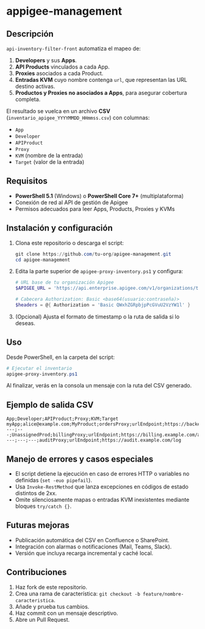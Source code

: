 # appigee-management



## Descripción

`api-inventory-filter-front` automatiza el mapeo de:

1. **Developers** y sus **Apps**.
2. **API Products** vinculados a cada App.
3. **Proxies** asociados a cada Product.
4. **Entradas KVM** cuyo nombre contenga `url`, que representan las URL destino activas.
5. **Productos y Proxies no asociados a Apps**, para asegurar cobertura completa.

El resultado se vuelca en un archivo **CSV** (`inventario_apigee_YYYYMMDD_HHmmss.csv`) con columnas:

- `App`
- `Developer`
- `APIProduct`
- `Proxy`
- `KVM` (nombre de la entrada)
- `Target` (valor de la entrada)

## Requisitos

- **PowerShell 5.1** (Windows) o **PowerShell Core 7+** (multiplataforma)
- Conexión de red al API de gestión de Apigee
- Permisos adecuados para leer Apps, Products, Proxies y KVMs

## Instalación y configuración

1. Clona este repositorio o descarga el script:
   ```powershell
   git clone https://github.com/tu-org/apigee-management.git
   cd apigee-management
   ```
2. Edita la parte superior de `apigee-proxy-inventory.ps1` y configura:
   ```powershell
   # URL base de tu organización Apigee
   $APIGEE_URL = 'https://api.enterprise.apigee.com/v1/organizations/tu-org'

   # Cabecera Authorization: Basic <base64(usuario:contraseña)>
   $headers = @{ Authorization = 'Basic QWxhZGRpbjpPcGVuU2VzYW1l' }
   ```
3. (Opcional) Ajusta el formato de timestamp o la ruta de salida si lo deseas.

## Uso

Desde PowerShell, en la carpeta del script:

```powershell
# Ejecutar el inventario
apigee-proxy-inventory.ps1
```

Al finalizar, verás en la consola un mensaje con la ruta del CSV generado.

## Ejemplo de salida CSV

```csv
App;Developer;APIProduct;Proxy;KVM;Target
myApp;alice@example.com;MyProduct;ordersProxy;urlEndpoint;https://backend.example.com/v1/orders
---;---;UnassignedProd;billingProxy;urlEndpoint;https://billing.example.com/api
---;---;---;auditProxy;urlEndpoint;https://audit.example.com/log
```

## Manejo de errores y casos especiales

- El script detiene la ejecución en caso de errores HTTP o variables no definidas (`set -euo pipefail`).
- Usa `Invoke-RestMethod` que lanza excepciones en códigos de estado distintos de 2xx.
- Omite silenciosamente mapas o entradas KVM inexistentes mediante bloques `try/catch {}`.

## Futuras mejoras

- Publicación automática del CSV en Confluence o SharePoint.
- Integración con alarmas o notificaciones (Mail, Teams, Slack).  
- Versión que incluya recarga incremental y caché local.

## Contribuciones

1. Haz fork de este repositorio.
2. Crea una rama de característica: `git checkout -b feature/nombre-caracteristica`.
3. Añade y prueba tus cambios.
4. Haz commit con un mensaje descriptivo.
5. Abre un Pull Request.
